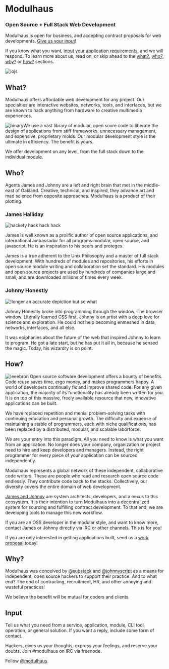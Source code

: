 # Modulhaus

### Open Source + Full Stack Web Development

Modulhaus is open for business, and accepting contract proposals for web developments.  [Give us your input](#input)!

If you know what you want, [input your application requirements](#input), and we will respond.  To learn more about us, read on, or skip ahead to the [what?](#what-), [who?](/#who-), [why?](/#why-) or [how?](/#how-) sections.

![iojs](iojs.svg)
##  What?

Modulhaus offers affordable web development for any project.  Our specialties are interactive websites, networks, tools, and interfaces, but we are known to hack anything from hardware to creative multimedia experiences.  

![binary](binary.png)We use a vast library of modular, open soure code to liberate the design of applications from stiff frameworks, unnecessary management, and expensive, proprietary molds.  Our modular development style is the ultimate in efficiency.  The benefit is yours.

We offer development on any level, from the full stack down to the individual module.  


## Who?

Agents James and Johnny are a left and right brain that met in the middle-east of Oakland.  Creative, technical, and inspired, they advance art and mad science from opposite approaches.  Modulhaus is a product of their plotting.

### James Halliday

![hackety hack hack hack](substack.jpg)

James is well known as a prolific author of open source applications, and international ambassador for all programs modular, open source, and javascript.  He is an inspiration to his peers and proteges.  

James is a true adherent to the Unix Philosophy and a master of full stack development.  With hundreds of modules and repositories, his efforts in open source module writing and collaboration set the standard.  His modules and open source projects are used by hundreds of companies large and small, and are downloaded millions of times every week. 

###  Johnny Honestly

![!longer an accurate depiction but so what](johnnyscript.jpg)

Johnny Honestly broke into programming through the window.  The browser window. Literally learned CSS first.  Johnny is an artist with a deep love for science and exploration.  He could not help becoming enmeshed in data, networks, interfaces, and all else.  

It was epiphanies about the future of the web that inspired Johnny to learn to program.  He got a late start, but he has put it all in, because he sensed the magic.  Today, his wizardry is on point.

## How?

![leeebron](lebron.png) Open source software development offers a bounty of benefits.  Code reuse saves time, ergo money, and makes programmers happy.  A world of developers continually fix and improve shared code.  For any given application, the majority of its functionality has already been written for you.  It is on top of this massive, freely available resource that new, innovative applications can be built.

We have replaced repetition and menial problem-solving tasks with continuing education and personal growth.  The difficulty and expense of maintaining a stable of programmers, each with niche qualifications, has been replaced by a distributed, modular, and scalable laborforce.  

We are your entry into this paradigm.  All you need to know is what you want from an application.  No longer does your company, organization or project need to hire and keep developers and managers.  Instead, the right programmer for every piece of your application can be sourced independently.

Modulhaus represents a global network of these independent, collaborative code writers.  These are people who read and research open source code endlessly.  They contribute code back to the stacks.  Collectively, our diversity covers the entire domain of web development.

[James and Johnny](#who-) are system architects, developers, and a nexus to this ecosystem.  It is their intention to turn Modulhaus into a decentralized system for sourcing and fulfilling contract development.  To that end, we are developing tools to manage this new workflow. 

If you are an OSS developer in the modular style, and want to know more, contact James or Johnny directly via IRC or other channels.  This is for you!

If you are only interested in getting applications built, send us a [work proposal](#input) today!

## Why?

Modulhaus was conceived by [@substack](https://twitter.com/substack) and [@johnnyscript](https://twitter.com/johnnyscript) as a means for independent, open source hackers to support their practice.  And to what end?  The end of contracting, recruitment, HR, and other annoying and wasteful practices!  

We believe the benefit will be mutual for coders and clients.

## Input

Tell us what you need from a service, application, module, CLI tool, operation, or general solution.  If you want a reply, include some form of contact.

Hackers, gives us your thoughts, express your feelings, and reserve your doubts.  Join #modulhaus on IRC via freenode.  

Follow [@modulhaus](https://twitter.com/modulhaus3000).

<div style="display:none;"
##  Agency

Independent, open source hackers possess their own agency.  We are the code writers.  We grok the complex of modules and APIs.  We follow certain principles which allow us to collaborate and  write interoperative programs, without interoperative project managers, recruiters, and HR buffers.

We are the agents.  We are agents for ourselves, and for each other.  

Modulhaus exists to promote and enable the work of such agents, whether through contracts and negotiations, or as a representative of their interests.  To that end, we are exploring all kinds of ways to support people and projects.  

If you are seeking modular contract work, or wish to explore other options, reach through the nets to contact an [operator](#operators) about becoming an agent, or thru the system:
</div>
